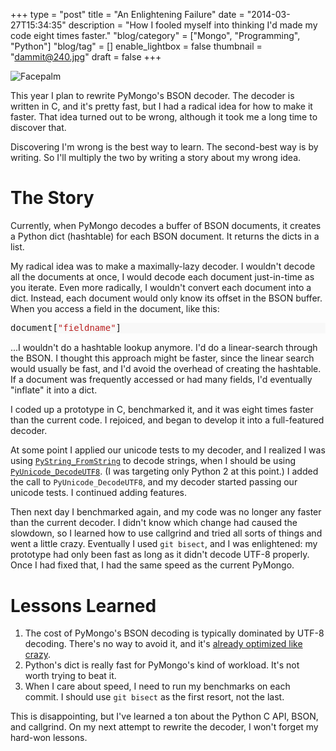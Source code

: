 +++
type = "post"
title = "An Enlightening Failure"
date = "2014-03-27T15:34:35"
description = "How I fooled myself into thinking I'd made my code eight times faster."
"blog/category" = ["Mongo", "Programming", "Python"]
"blog/tag" = []
enable_lightbox = false
thumbnail = "dammit@240.jpg"
draft = false
+++

<p><img style="display:block; margin-left:auto; margin-right:auto;" src="dammit.jpg" alt="Facepalm" title="Facepalm" /></p>
<p>This year I plan to rewrite PyMongo's BSON decoder. The decoder is written in C, and it's pretty fast, but I had a radical idea for how to make it faster. That idea turned out to be wrong, although it took me a long time to discover that.</p>
<p>Discovering I'm wrong is the best way to learn. The second-best way is by writing. So I'll multiply the two by writing a story about my wrong idea.</p>
<h1 id="the-story">The Story</h1>
<p>Currently, when PyMongo decodes a buffer of BSON documents, it creates a Python dict (hashtable) for each BSON document. It returns the dicts in a list.</p>
<p>My radical idea was to make a maximally-lazy decoder. I wouldn't decode all the documents at once, I would decode each document just-in-time as you iterate. Even more radically, I wouldn't convert each document into a dict. Instead, each document would only know its offset in the BSON buffer. When you access a field in the document, like this:</p>
<div class="codehilite" style="background: #f8f8f8"><pre style="line-height: 125%">document[<span style="color: #BA2121">&quot;fieldname&quot;</span>]
</pre></div>


<p>...I wouldn't do a hashtable lookup anymore. I'd do a linear-search through the BSON. I thought this approach might be faster, since the linear search would usually be fast, and I'd avoid the overhead of creating the hashtable. If a document was frequently accessed or had many fields, I'd eventually "inflate" it into a dict.</p>
<p>I coded up a prototype in C, benchmarked it, and it was eight times faster than the current code. I rejoiced, and began to develop it into a full-featured decoder.</p>
<p>At some point I applied our unicode tests to my decoder, and I realized I was using <a href="http://docs.python.org/2/c-api/string.html#PyString_FromString"><code>PyString_FromString</code></a> to decode strings, when I should be using <a href="http://docs.python.org/2/c-api/unicode.html#PyUnicode_DecodeUTF8"><code>PyUnicode_DecodeUTF8</code></a>. (I was targeting only Python 2 at this point.) I added the call to <code>PyUnicode_DecodeUTF8</code>, and my decoder started passing our unicode tests. I continued adding features.</p>
<p>Then next day I benchmarked again, and my code was no longer any faster than the current decoder. I didn't know which change had caused the slowdown, so I learned how to use callgrind and tried all sorts of things and went a little crazy. Eventually I used <code>git bisect</code>, and I was enlightened: my prototype had only been fast as long as it didn't decode UTF-8 properly. Once I had fixed that, I had the same speed as the current PyMongo.</p>
<h1 id="lessons-learned">Lessons Learned</h1>
<ol>
<li>The cost of PyMongo's BSON decoding is typically dominated by UTF-8 decoding. There's no way to avoid it, and it's <a href="http://bugs.python.org/issue14738">already optimized like crazy</a>.</li>
<li>Python's dict is really fast for PyMongo's kind of workload. It's not worth trying to beat it.</li>
<li>When I care about speed, I need to run my benchmarks on each commit. I should use <code>git bisect</code> as the first resort, not the last.</li>
</ol>
<p>This is disappointing, but I've learned a ton about the Python C API, BSON, and callgrind. On my next attempt to rewrite the decoder, I won't forget my hard-won lessons.</p>
    
